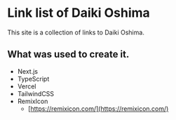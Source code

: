 # Link list of Daiki Oshima

This site is a collection of links to Daiki Oshima.

## What was used to create it.

- Next.js
- TypeScript
- Vercel
- TailwindCSS
- RemixIcon
  - [https://remixicon.com/](https://remixicon.com/)
